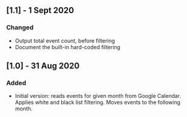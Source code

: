 ## [1.1] - 1 Sept 2020

### Changed

- Output total event count, before filtering
- Document the built-in hard-coded filtering

## [1.0] - 31 Aug 2020

### Added

- Initial version: reads events for given month from Google Calendar. Applies white and black list filtering. Moves events to the following month.
